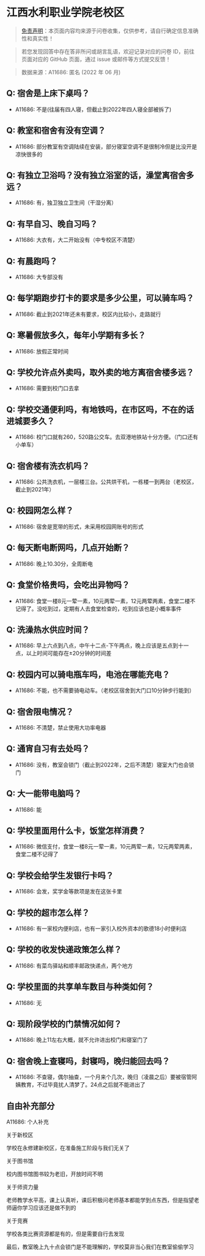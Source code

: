 # 江西水利职业学院老校区

> [免责声明](https://colleges.chat/#_3)：本页面内容均来源于问卷收集，仅供参考，请自行确定信息准确性和真实性！

> 若您发现回答中存在答非所问或胡言乱语，欢迎记录对应的问卷 ID，前往页面对应的 GitHub 页面，通过 issue 或邮件等方式提交反馈！

> 数据来源：A11686: 匿名 (2022 年 06 月)

## Q: 宿舍是上床下桌吗？

- A11686: 不是(往届有四人寝，但截止到2022年四人寝全部被拆了)

## Q: 教室和宿舍有没有空调？

- A11686: 部分教室有空调陆续在安装，部分寝室空调不是很制冷但是比没开是凉快很多的

## Q: 有独立卫浴吗？没有独立浴室的话，澡堂离宿舍多远？

- A11686: 有，独卫独立卫生间（干湿分离）

## Q: 有早自习、晚自习吗？

- A11686: 大衣有，大二开始没有（中专校区不清楚）

## Q: 有晨跑吗？

- A11686: 大专部没有

## Q: 每学期跑步打卡的要求是多少公里，可以骑车吗？

- A11686: 截止到2021年还未有要求，校区内比较小，走路就行

## Q: 寒暑假放多久，每年小学期有多长？

- A11686: 放假正常时间

## Q: 学校允许点外卖吗，取外卖的地方离宿舍楼多远？

- A11686: 需要到校门口去拿

## Q: 学校交通便利吗，有地铁吗，在市区吗，不在的话进城要多久？

- A11686: 校门口就有260，520路公交车。去双港地铁站十分方便。（门口还有小单车）

## Q: 宿舍楼有洗衣机吗？

- A11686: 公共洗衣机，一层楼三台。公共烘干机，一栋楼一到两台（老校区，截止到2021年）

## Q: 校园网怎么样？

- A11686: 宿舍是宽带的形式，未采用校园网账号的形式

## Q: 每天断电断网吗，几点开始断？

- A11686: 晚上10.30分，全周断电

## Q: 食堂价格贵吗，会吃出异物吗？

- A11686: 食堂一楼8元一荤一素，10元两荤一素，12元两荤两素，食堂二楼不记得了。没吃到过，定期有人去食堂检查的，吃到应该也是小概率事件

## Q: 洗澡热水供应时间？

- A11686: 早上六点到八点，中午十二点-下午两点，晚上应该是五点到十一点，以上时间可能存在±20分钟的时间差

## Q: 校园内可以骑电瓶车吗，电池在哪能充电？

- A11686: 不能，也不需要骑电动车。（老校区宿舍到大门口10分钟步行能到）

## Q: 宿舍限电情况？

- A11686: 不清楚，禁止使用大功率电器

## Q: 通宵自习有去处吗？

- A11686: 没有，教室会锁门（截止到2022年，之后不清楚）寝室大门也会锁门

## Q: 大一能带电脑吗？

- A11686: 能

## Q: 学校里面用什么卡，饭堂怎样消费？

- A11686: 微信支付，食堂一楼8元一荤一素，10元两荤一素，12元两荤两素，食堂二楼不记得了

## Q: 学校会给学生发银行卡吗？

- A11686: 会发，奖学金等款项是发在这张卡里

## Q: 学校的超市怎么样？

- A11686: 有一家校内便利店，也有一家引入校外资本的歌德18小时便利店

## Q: 学校的收发快递政策怎么样？

- A11686: 有菜鸟驿站和顺丰邮政快递点，两个地方

## Q: 学校里面的共享单车数目与种类如何？

- A11686: 无

## Q: 现阶段学校的门禁情况如何？

- A11686: 晚上11左右大概，就不允许进出校门和寝室门了

## Q: 宿舍晚上查寝吗，封寝吗，晚归能回去吗？

- A11686: 不查寝，偶尔抽查，一个月来个几次，晚归（凌晨之后）要被宿管阿姨教育，不过毕竟扰人清梦了。24点之后就不能进出了

## 自由补充部分

A11686: 个人补充

关于新校区

学校在永修建新校区，在准备施工阶段与我们无关了

关于图书馆

校内图书馆图书较为老旧，开放时间不明

关于师资力量

老师教学水平高，课上认真听，课后积极问老师基本都能学到点东西，但是指望老师逼你学习应该还是做不到的

关于竞赛

学校各类比赛资源都是有的，但是需要自行去发现

最后，教室晚上九十点会锁门是不能理解的，学校莫非当心我们在教室偷偷学习